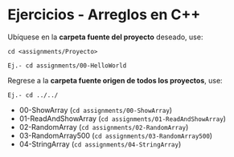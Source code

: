 # Ejercicios - Arreglos en C++

Ubíquese en la **carpeta fuente del proyecto** deseado, use:

```
cd <assignments/Proyecto>

Ej.- cd assignments/00-HelloWorld

```
Regrese a la **carpeta fuente origen de todos los proyectos**, use:

```
Ej.- cd ../../

```

- 00-ShowArray (```cd assignments/00-ShowArray```)
- 01-ReadAndShowArray (```cd assignments/01-ReadAndShowArray```)
- 02-RandomArray (```cd assignments/02-RandomArray```)
- 03-RandomArray500 (```cd assignments/03-RandomArray500```)
- 04-StringArray (```cd assignments/04-StringArray```)